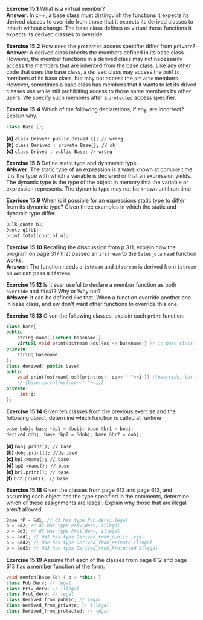 **Exercise 15.1** What is a virtual member?<br />
**Answer:** In c++, a base class must distinguish the functions it expects its derived classes to override from those that it expects its derived classes to inherit without change. The base class defines as virtual those functions it expects its derived classes to override. 


**Exercise 15.2** How does the `protected` access specifier differ from `private`?<br />
**Answer:** A derived class inherits the mumbers defined in its base class. However, the member functions in a derived class may not necessarily access the members that are inherited from the base class. Like any other code that uses the base class, a derived class may access the `public` members of its base class, but may not access the `private` members. However, sometimes a base class has members that it wants to let its drived classes use while still prohibiting access to those same members by other users. We specify such members after a `protected` access specifier.


**Exercise 15.4** Which of the following declarations, if any, are incorrect? Explain why.
```cpp
class Base {};
```
**(a)** `class Drived: public Drived {}; // wrong`<br />
**(b)** `class Derived : private Base{}; // ok ` <br />
**(c)** `class Drived : public Base; // wrong` <br />


**Exercise 15.8** Define static type and dynmamic type.<br />
**ANswer:** The static type of an expression is always known at compile time it is the type with which a variable is declared or that an expression yields. The dynamic type is the type of the object in memory thta the variable or expression represents. The dynamic type may not be known until run time.


**Exericse 15.9** When is it possible for an expressions static type to differ from its dynamic type? Given three examples in which the static and dynamic type differ.<br />
```cpp
Bulk_quote b1;
Quote q1(b1);
print_total(cout,b1,n);
```


**Exercise 15.10** Recalling the disscussion from p.311, explain how the program on page 317 that passed an `ifstream` to the `Sales_dta` `read` function works.<br />
**Answer:** The function needs a `istream` and `ifstream` is derived from `istream` so we can pass a `ifsteam`.


**Exercise 15.12** Is it ever useful to declare a member function as both `override` and `final`? Why or Why not?<br />
**ANswer:** it can be defined like that. When a function override another one in base class, and ew don't want other functions to override this one.


**Exercise 15.13** Given the following classes, explain each `print` function:<br />
```cpp
class base{
public:
    string name(){return basename;}
    virtual void print(ostream &os){os << basename;} // in base class
private:
    string basename;
};
class derived: public base{
public:
    void print(ostream& os){print(os); os<< " "<<i;}} //override, but will cause endless loop.
    // {base::print(os);os<<" "<<i;}
private:
     int i;
};
```


**Exercise 15.14** Given teh classes from the previous exercise and the following object, determine which function is called at runtime<br />
```cpp
base bobj; base *bp1 = &bobj; base &br1 = bobj;
derived dobj; base *bp2 = &dobj; base &br2 = dobj;
```
**(a)** `bobj.print(); // base` <br />
**(b)** `dobj.print(); //derived ` <br />
**(c)** `bp1->name(); // base` <br />
**(d)** `bp2->name(); // base` <br />
**(e)** `br1.print(); // base` <br />
**(f)** `br2.print(); // base` <br />


**Exercise 15.18** Given the classes from page 612 and page 613, and assuming each object has the type specified in the comments, determine which of these assignments are leagal. Explain why those that are illegal aren't allowed:
```cpp
Base *P = &d1; // d1 has type Pub_derv; legal
p = &d2; // d2 has type Priv_derv; illegal
p = &d3; // d3 has type Prot_derv; illegal
p = &dd1; // dd1 has type Derived_from_public legal
p = &dd2; // dd2 has type Derived_from_Private illegal
p = &dd3; // dd3 has type Derived_from_Protected illegal
```


**Exercise 15.19** Assume that each of the classes from page 612 and page 613 has a member function of the form:
```cpp
void memfcn(Base &b) { b = *this; }
class Pub_Derv; // legal
class Priv_derv; // illegal
class Prot_derv; // legal
class Derived_from_public; // legal
class Derived_from_private; // illegal
class Derived_from_protected; // legal
```



